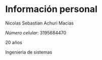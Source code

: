 # Información personal

Nicolas Sebastian Achuri Macias

_Número celular_: 3195684470

20 años

Ingenieria de sistemas
